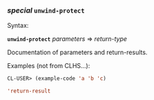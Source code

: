 ### <em>special</em> <strong>`unwind-protect`</strong>

Syntax:

<strong>`unwind-protect`</strong> <em>parameters</em> => <em>return-type</em>

Documentation of parameters and return-results.

Examples (not from CLHS...):

```lisp
CL-USER> (example-code 'a 'b 'c)

'return-result
```

